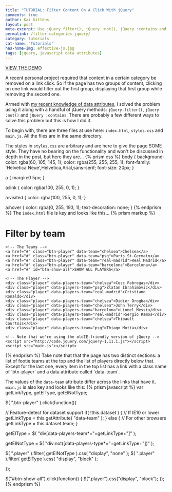 ```yaml
---
title: "TUTORIAL: Filter Content On A Click With jQuery"
comments: true
author: Kai Gittens
layout: post
meta-excerpt: Use jQuery.filter(), jQuery :not(), jQuery :contains and data attributes to filter out categorized content on a click. Includes a code demo.
permalink: /filter-categories-jquery/
category: tutorials
cat-name: "Tutorials"
has-home-img: effective-js.jpg
tags: [jquery, javascript data attributes]
---
```

<a href="http://codepen.io/kaidez/pen/azmRXm" class="demoLink" target="blank">VIEW THE DEMO</a>

A recent personal project required that content in a certain category be removed on a link click. So if the page has two groups of content, clicking on one link would filter out the first group, displaying that first group while removing the second one.

Armed with [my recent knowledge of data attributes](/load-data-attributes-mouseclicks/ "Read kaidez's blog post on loading in page content with data attributes"), I solved the problem using it along with a handful of jQuery methods: `jQuery.filter()`, `jQuery :not()` and `jQuery :contains`. There are probably a few different ways to solve this problem but this is how I did it.

To begin with, there are three files at use here: `index.html`, `styles.css` and `main.js`.  All the files are in the same directory.

The styles in `styles.css` are arbitrary and are here to give the page SOME style.  They have no bearing on the functionality and won't be discussed in depth in the post, but here they are...
{% prism css %}
body {
  background-color: rgba(60, 105, 145, 1);
  color: rgba(255, 255, 255, 1);
  font-family: 'Helvetica Neue',Helvetica,Arial,sans-serif;
  font-size: 20px;
}

a {
  margin:0 5px;
}

a:link {
  color: rgba(100, 255, 0, 1);
}

a:visited {
  color: rgba(100, 255, 0, 1);
}

a:hover {
  color: rgba(0, 255, 193, 1);
  text-decoration: none;
}
{% endprism %}
The `index.html` file is key and looks like this...
{% prism markup %}
<!DOCTYPE html>
<html lang="en">
  <head>
    <meta charset="UTF-8">
    <title>Filter Content On A Click With jQuery</title>
    <link rel="stylesheet" href="styles.css" media="all" />
  </head>
  <body>
    <h1>Filter by team</h1>

    <!-- The Teams -->
    <a href="#" class="btn-player" data-team="chelsea">Chelsea</a>
    <a href="#" class="btn-player" data-team="psg">Paris St-Germain</a>
    <a href="#" class="btn-player" data-team="real-madrid">Real Madrid</a>
    <a href="#" class="btn-player" data-team="barcelona">Barcelona</a>
    <a href="#" id="btn-show-all">SHOW ALL PLAYERS</a>

    <!-- The Player -->
    <div class="player" data-players-team="chelsea">Cesc Fabregas</div>
    <div class="player" data-players-team="psg">Zlatan Ibrahimović</div>
    <div class="player" data-players-team="real-madrid">Cristiano Ronaldo</div>
    <div class="player" data-players-team="chelsea">Didier Drogba</div>
    <div class="player" data-players-team="chelsea">John Terry</div>
    <div class="player" data-players-team="barcelona">Lionel Messi</div>
    <div class="player" data-players-team="real-madrid">Sergio Ramos</div>
    <div class="player" data-players-team="chelsea">Thibault Courtois</div>
    <div class="player" data-players-team="psg">Thiago Motta</div>

    <!-- Note that we're using the oldIE-friendly version of jQuery -->
    <script src="http://code.jquery.com/jquery-1.11.1.js"></script>
    <script src="main.js"></script>
  </body>
</html>
{% endprism %}
Take note that that the page has two distinct sections: a list of footie teams at the top and the list of players directly below that. Except for the last one, every item in the top list has a link with a class name of `btn-player` and a data attribute called `data-team`.

The values of the `data-team` attribute differ across the links that have it.
`main.js` is also key and looks like this:
{% prism javascript %}
var getLinkType, getElType, getElNotType;

$( ".btn-player" ).click(function(){

  // Feature-detect for dataset support
  if( !this.dataset ) { // If IE10 or lower
    getLinkType = this.getAttribute( "data-team" );
   } else { // For other browsers
     getLinkType = this.dataset.team;
   }

  getElType = $( "div[data-players-team*="+getLinkType+"]" );

  getElNotType = $( "div:not([data-players-type*="+getLinkType+"])" );


   $( ".player" ).filter( getElNotType ).css( "display", "none" );
   $( ".player" ).filter( getElType ).css( "display", "block" );

});

$("#btn-show-all").click(function() {
  $(".player").css("display", "block");
});
{% endprism %}
